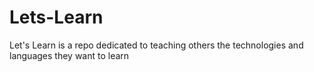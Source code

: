 # Lets-Learn

Let's Learn is a repo dedicated to teaching others the technologies and languages they want to learn
